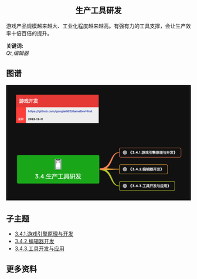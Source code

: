 <h2 align="center">生产工具研发</h2>
<p>
游戏产品规模越来越大、工业化程度越来越高。有强有力的工具支撑，会让生产效率十倍百倍的提升。
</p>

**关键词:**<br/>
*Qt,编辑器*

## 图谱
![图片加载中...](../exports/3.4.生产工具研发.png?raw=true)

## 子主题
* [3.4.1.游戏引擎原理与开发](3.4.1.游戏引擎原理与开发.md)
* [3.4.2.编辑器开发](3.4.2.编辑器开发.md)
* [3.4.3.工具开发与应用](3.4.3.工具开发与应用.md)

## 更多资料